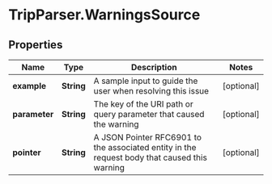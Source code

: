 # TripParser.WarningsSource

## Properties

Name | Type | Description | Notes
------------ | ------------- | ------------- | -------------
**example** | **String** | A sample input to guide the user when resolving this issue | [optional] 
**parameter** | **String** | The key of the URI path or query parameter that caused the warning | [optional] 
**pointer** | **String** | A JSON Pointer RFC6901 to the associated entity in the request body that caused this warning | [optional] 


